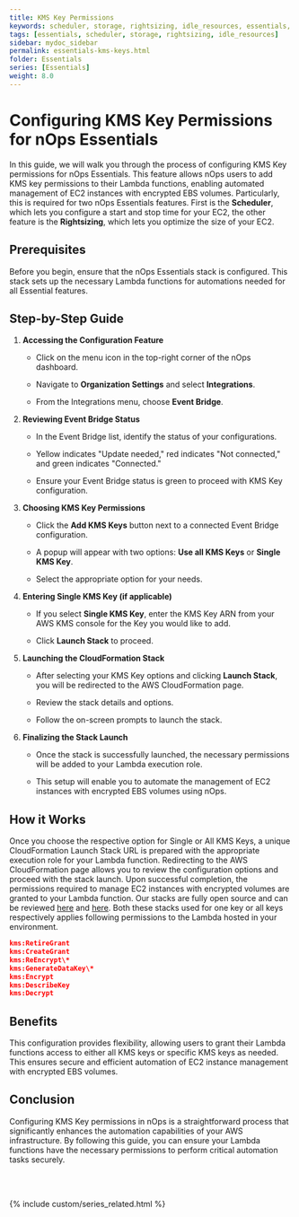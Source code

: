 ```yaml
---
title: KMS Key Permissions
keywords: scheduler, storage, rightsizing, idle_resources, essentials, eventbridge, kms
tags: [essentials, scheduler, storage, rightsizing, idle_resources]
sidebar: mydoc_sidebar
permalink: essentials-kms-keys.html
folder: Essentials
series: [Essentials]
weight: 8.0
---
```


# Configuring KMS Key Permissions for nOps Essentials #

In this guide, we will walk you through the process of configuring KMS Key permissions for nOps Essentials. This feature allows nOps users to add KMS key permissions to their Lambda functions, enabling automated management of EC2 instances with encrypted EBS volumes. Particularly, this is required for two nOps Essentials features. First is the **Scheduler**, which lets you configure a start and stop time for your EC2, the other feature is the **Rightsizing**, which lets you optimize the size of your EC2.


## Prerequisites ##

Before you begin, ensure that the nOps Essentials stack is configured. This stack sets up the necessary Lambda functions for automations needed for all Essential features.


## Step-by-Step Guide ##

1. **Accessing the Configuration Feature**

   - Click on the menu icon in the top-right corner of the nOps dashboard.

   - Navigate to **Organization Settings** and select **Integrations**.

   - From the Integrations menu, choose **Event Bridge**.

2. **Reviewing Event Bridge Status**

   - In the Event Bridge list, identify the status of your configurations.

   - Yellow indicates "Update needed," red indicates "Not connected," and green indicates "Connected."

   - Ensure your Event Bridge status is green to proceed with KMS Key configuration.

3. **Choosing KMS Key Permissions**

   - Click the **Add KMS Keys** button next to a connected Event Bridge configuration.

   - A popup will appear with two options: **Use all KMS Keys** or **Single KMS Key**.

   - Select the appropriate option for your needs.

4. **Entering Single KMS Key (if applicable)**

   - If you select **Single KMS Key**, enter the KMS Key ARN from your AWS KMS console for the Key you would like to add.

   - Click **Launch Stack** to proceed.

5. **Launching the CloudFormation Stack**

   - After selecting your KMS Key options and clicking **Launch Stack**, you will be redirected to the AWS CloudFormation page.

   - Review the stack details and options.

   - Follow the on-screen prompts to launch the stack.

6. **Finalizing the Stack Launch**

   - Once the stack is successfully launched, the necessary permissions will be added to your Lambda execution role.

   - This setup will enable you to automate the management of EC2 instances with encrypted EBS volumes using nOps.


## How it Works ##

Once you choose the respective option for Single or All KMS Keys, a unique CloudFormation Launch Stack URL is prepared with the appropriate execution role for your Lambda function. Redirecting to the AWS CloudFormation page allows you to review the configuration options and proceed with the stack launch. Upon successful completion, the permissions required to manage EC2 instances with encrypted volumes are granted to your Lambda function. Our stacks are fully open source and can be reviewed [here](https://github.com/nops-io/nops-rules-lambda/blob/master/scheduler/cloudformation_templates/encrypted_ebs_kms_policy.yml) and [here](https://github.com/nops-io/nops-rules-lambda/blob/master/scheduler/cloudformation_templates/essentials_encrypted_ebs_kms_policy_all.yml). Both these stacks used for one key or all keys respectively applies following permissions to the Lambda hosted in your environment.

```json 
kms:RetireGrant
kms:CreateGrant
kms:ReEncrypt\*
kms:GenerateDataKey\*
kms:Encrypt
kms:DescribeKey
kms:Decrypt
```

## Benefits ##

This configuration provides flexibility, allowing users to grant their Lambda functions access to either all KMS keys or specific KMS keys as needed. This ensures secure and efficient automation of EC2 instance management with encrypted EBS volumes.


## Conclusion ##

Configuring KMS Key permissions in nOps is a straightforward process that significantly enhances the automation capabilities of your AWS infrastructure. By following this guide, you can ensure your Lambda functions have the necessary permissions to perform critical automation tasks securely.

<br/><br/>

{% include custom/series_related.html %}